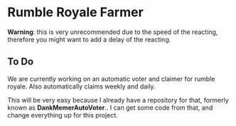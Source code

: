 # Rumble Royale Farmer
**Warning**: this is very unrecommended due to the speed of the reacting, therefore you might want to add a delay of the reacting.

## To Do
We are currently working on an automatic voter and claimer for rumble royale. Also automatically claims weekly and daily.

This will be very easy because I already have a repository for that, formerly known as **DankMemerAutoVoter**.. I can get some code from that, and change everything up for this project.
